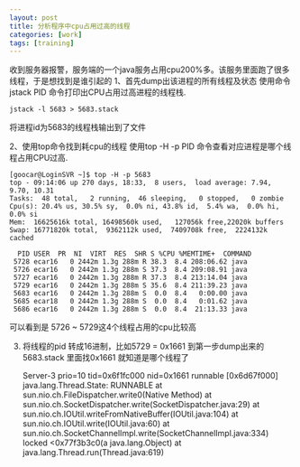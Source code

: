 ```yaml
---
layout: post
title: 分析程序中cpu占用过高的线程
categories: [work]
tags: [training]
---
```


收到服务器报警，服务端的一个java服务占用cpu200%多。该服务里面跑了很多线程，于是想找到是谁引起的
1、首先dump出该进程的所有线程及状态
使用命令 jstack PID 命令打印出CPU占用过高进程的线程栈.

    jstack -l 5683 > 5683.stack
将进程id为5683的线程栈输出到了文件

2、使用top命令找到耗cpu的线程
    使用top -H -p PID 命令查看对应进程是哪个线程占用CPU过高.

    [goocar@LoginSVR ~]$ top -H -p 5683
    top - 09:14:06 up 270 days, 18:33,  8 users,  load average: 7.94, 9.70, 10.31
    Tasks:  48 total,   2 running,  46 sleeping,   0 stopped,   0 zombie
    Cpu(s): 20.4% us, 30.5% sy,  0.0% ni, 43.8% id,  5.4% wa,  0.0% hi,  0.0% si
    Mem:  16625616k total, 16498560k used,   127056k free,22020k buffers
    Swap: 16771820k total,  9362112k used,  7409708k free,  2224132k cached
    
      PID USER  PR  NI  VIRT  RES  SHR S %CPU %MEMTIME+  COMMAND
     5728 ecar16   0 2442m 1.3g 288m R 38.3  8.4 208:06.62 java   
     5726 ecar16   0 2442m 1.3g 288m S 37.3  8.4 209:08.91 java   
     5727 ecar16   0 2442m 1.3g 288m R 37.3  8.4 213:14.04 java   
     5729 ecar16   0 2442m 1.3g 288m S 35.6  8.4 211:39.23 java   
     5683 ecar16   0 2442m 1.3g 288m S  0.0  8.4   0:00.00 java   
     5685 ecar18   0 2442m 1.3g 288m S  0.0  8.4   0:01.62 java   
     5686 ecar16   0 2442m 1.3g 288m S  0.0  8.4  21:13.33 java

可以看到是  5726 ~ 5729这4个线程占用的cpu比较高

3. 将线程的pid 转成16进制，比如5729 = 0x1661
   到第一步dump出来的 5683.stack 里面找0x1661 就知道是哪个线程了

    Server-3 prio=10 tid=0x6f1fc000 nid=0x1661 runnable [0x6d67f000]
    java.lang.Thread.State: RUNNABLE
    at sun.nio.ch.FileDispatcher.write0(Native Method)
    at sun.nio.ch.SocketDispatcher.write(SocketDispatcher.java:29)
    at sun.nio.ch.IOUtil.writeFromNativeBuffer(IOUtil.java:104)
    at sun.nio.ch.IOUtil.write(IOUtil.java:60)
    at sun.nio.ch.SocketChannelImpl.write(SocketChannelImpl.java:334)
    locked <0x77f3b3c0(a java.lang.Object)
    at java.lang.Thread.run(Thread.java:619)
    
